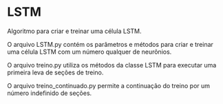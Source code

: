 # LSTM
Algoritmo para criar e treinar uma célula LSTM.

O arquivo LSTM.py contém os parâmetros e métodos para criar e treinar uma célula LSTM com um número qualquer de neurônios.

O arquivo treino.py utiliza os métodos da classe LSTM para executar uma primeira leva de seções de treino.

O arquivo treino_continuado.py permite a continuação do treino por um número indefinido de seções.
